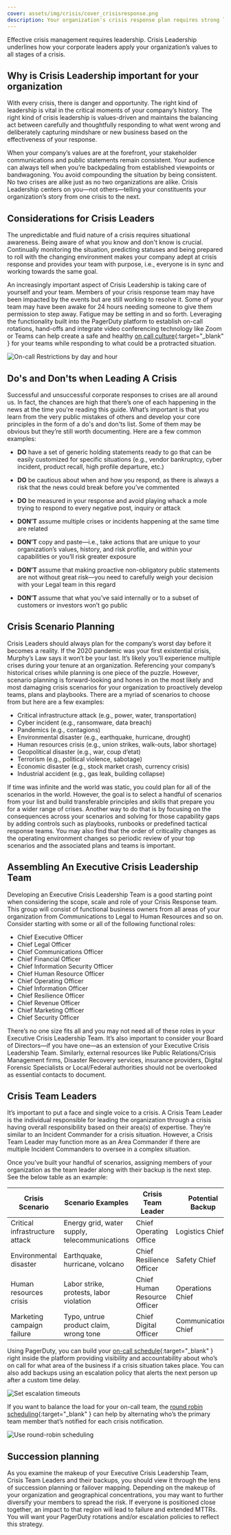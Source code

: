 ```yaml
---
cover: assets/img/crisis/cover_crisisresponse.png
description: Your organization's crisis response plan requires strong leadership. The right kind of crisis leadership is values-driven and maintains the balancing act between carefully and thoughtfully responding to what went wrong and deliberately capturing mindshare or new business based on the effectiveness of your response.
---
```



Effective crisis management requires leadership. Crisis Leadership underlines how your corporate leaders apply your organization’s values to all stages of a crisis.

## Why is Crisis Leadership important for your organization
With every crisis, there is danger and opportunity. The right kind of leadership is vital in the critical moments of your company’s history. The right kind of crisis leadership is values-driven and maintains the balancing act between carefully and thoughtfully responding to what went wrong and deliberately capturing mindshare or new business based on the effectiveness of your response. 

When your company’s values are at the forefront, your stakeholder communications and public statements remain consistent. Your audience can always tell when you’re backpedaling from established viewpoints or bandwagoning. You avoid compounding the situation by being consistent. No two crises are alike just as no two organizations are alike. Crisis Leadership centers on you—not others—telling your constituents your organization’s story from one crisis to the next.

## Considerations for Crisis Leaders 

The unpredictable and fluid nature of a crisis requires situational awareness. Being aware of what you know and don't know is crucial. Continually monitoring the situation, predicting statuses and being prepared to roll with the changing environment makes your company adept at crisis response and provides your team with purpose, i.e., everyone is in sync and working towards the same goal.

An increasingly important aspect of Crisis Leadership is taking care of yourself and your team. Members of your crisis response team may have been impacted by the events but are still working to resolve it. Some of your team may have been awake for 24 hours needing someone to give them permission to step away. Fatigue may be setting in and so forth. Leveraging the functionality built into the PagerDuty platform to establish on-call rotations, hand-offs and integrate video conferencing technology like Zoom or Teams can help create a safe and healthy [on call culture](https://goingoncall.pagerduty.com/culture/){:target="_blank" } for your teams while responding to what could be a protracted situation.

![On-call Restrictions by day and hour](../assets/img/crisis/01_oncallrestrictions.png)

## Do's and Don'ts when Leading A Crisis
Successful and unsuccessful corporate responses to crises are all around us. In fact, the chances are high that there’s one of each happening in the news at the time you're reading this guide. What’s important is that you learn from the very public mistakes of others and develop your core principles in the form of a do's and don'ts list. Some of them may be obvious but they’re still worth documenting. Here are a few common examples:

- **DO** have a set of generic holding statements ready to go that can be easily customized for specific situations (e.g., vendor bankruptcy, cyber incident, product recall, high profile departure, etc.)

- **DO** be cautious about when and how you respond, as there is always a risk that the news could break before you’ve commented

- **DO** be measured in your response and avoid playing whack a mole trying to respond to every negative post, inquiry or attack

- **DON’T** assume multiple crises or incidents happening at the same time are related

- **DON’T** copy and paste—i.e., take actions that are unique to your organization’s values, history, and risk profile, and within your capabilities or you’ll risk greater exposure

- **DON’T** assume that making proactive non-obligatory public statements are not without great risk—you need to carefully weigh your decision with your Legal team in this regard

- **DON’T** assume that what you've said internally or to a subset of customers or investors won’t go public

## Crisis Scenario Planning

Crisis Leaders should always plan for the company’s worst day before it becomes a reality. If the 2020 pandemic was your first existential crisis, Murphy’s Law says it won’t be your last. It’s likely you’ll experience multiple crises during your tenure at an organization. Referencing your company’s historical crises while planning is one piece of the puzzle. However, scenario planning is forward-looking and hones in on the most likely and most damaging crisis scenarios for your organization to proactively develop teams, plans and playbooks. There are a myriad of scenarios to choose from but here are a few examples:

- Critical infrastructure attack (e.g., power, water, transportation)
- Cyber incident (e.g., ransomware, data breach)
- Pandemics (e.g., contagions)
- Environmental disaster (e.g., earthquake, hurricane, drought)
- Human resources crisis (e.g., union strikes, walk-outs, labor shortage)
- Geopolitical disaster (e.g., war, coup d’etat)
- Terrorism (e.g., political violence, sabotage)
- Economic disaster (e.g., stock market crash, currency crisis)
- Industrial accident (e.g., gas leak, building collapse)

If time was infinite and the world was static, you could plan for all of the scenarios in the world. However, the goal is to select a handful of scenarios from your list and build transferable principles and skills that prepare you for a wider range of crises. Another way to do that is by focusing on the consequences across your scenarios and solving for those capability gaps by adding controls such as playbooks, runbooks or predefined tactical response teams. You may also find that the order of criticality changes as the operating environment changes so periodic review of your top scenarios and the associated plans and teams is important.

## Assembling An Executive Crisis Leadership Team

Developing an Executive Crisis Leadership Team is a good starting point when considering the scope, scale and role of your Crisis Response team. This group will consist of functional business owners from all areas of your organization from Communications to Legal to Human Resources and so on. Consider starting with some or all of the following functional roles:

-   Chief Executive Officer
-   Chief Legal Officer
-   Chief Communications Officer
-   Chief Financial Officer
-   Chief Information Security Officer
-   Chief Human Resource Officer
-   Chief Operating Officer
-   Chief Information Officer
-   Chief Resilience Officer
-   Chief Revenue Officer
-   Chief Marketing Officer
-   Chief Security Officer

There’s no one size fits all and you may not need all of these roles in your Executive Crisis Leadership Team. It’s also important to consider your Board of Directors—if you have one—as an extension of your Executive Crisis Leadership Team. Similarly, external resources like Public Relations/Crisis Management firms, Disaster Recovery services, insurance providers, Digital Forensic Specialists or Local/Federal authorities should not be overlooked as essential contacts to document.

## Crisis Team Leaders

It’s important to put a face and single voice to a crisis. A Crisis Team Leader is the individual responsible for leading the organization through a crisis having overall responsibility based on their area(s) of expertise. They’re similar to an Incident Commander for a crisis situation. However, a Crisis Team Leader may function more as an Area Commander if there are multiple Incident Commanders to oversee in a complex situation. 

Once you’ve built your handful of scenarios, assigning members of your organization as the team leader along with their backup is the next step. See the below table as an example:

| **Crisis Scenario** | **Scenario Examples** | **Crisis Team Leader** | **Potential Backup** |
| ------------------- | --------------------- | ---------------------- | -------------------- |
| Critical infrastructure attack | Energy grid, water supply, telecommunications | Chief Operating Office | Logistics Chief |
| Environmental disaster | Earthquake, hurricane, volcano | Chief Resilience Officer | Safety Chief |
| Human resources crisis | Labor strike, protests, labor violation | Chief Human Resource Officer | Operations Chief |
| Marketing campaign failure | Typo, untrue product claim, wrong tone | Chief Digital Officer | Communications Chief |


Using PagerDuty, you can build your [on-call schedule](https://support.pagerduty.com/docs/schedule-basics){:target="_blank" } right inside the platform providing visibility and accountability about who’s on call for what area of the business if a crisis situation takes place. You can also add backups using an escalation policy that alerts the next person up after a custom time delay.

![Set escalation timeouts](../assets/img/crisis/02_escalationtimeout.png)


If you want to balance the load for your on-call team, the [round robin scheduling](https://support.pagerduty.com/docs/round-robin-scheduling){:target="_blank" } can help by alternating who’s the primary team member that’s notified for each crisis notification.

![Use round-robin scheduling](../assets/img/crisis/03_roundrobin.png)

## Succession planning
As you examine the makeup of your Executive Crisis Leadership Team, Crisis Team Leaders and their backups, you should view it through the lens of succession planning or failover mapping. Depending on the makeup of your organization and geographical concentrations, you may want to further diversify your members to spread the risk. If everyone is positioned close together, an impact to that region will lead to failure and extended MTTRs. You will want your PagerDuty rotations and/or escalation policies to reflect this strategy.
